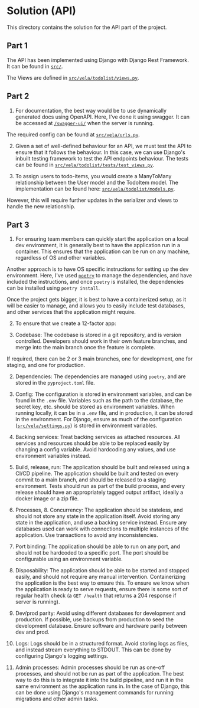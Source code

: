 # Solution (API)

This directory contains the solution for the API part of the project.

## Part 1

The API has been implemented using Django with Django Rest Framework.
It can be found in [`src/`](./src).

The Views are defined in [`src/vela/todolist/views.py`](./src/vela/todolist/views.py).

## Part 2

1. For documentation, the best way would be to use dynamically generated docs using OpenAPI. Here, 
I've done it using swagger. It can be accessed at [`/swagger-ui/`](http://localhost:8000/swagger-ui/) when the server is running. 

The required config can be found at [`src/vela/urls.py`](./src/vela/urls.py).

2. Given a set of well-defined behaviour for an API, we must test the API to ensure that it follows the behaviour.
In this case, we can use Django's inbuilt testing framework to test the API endpoints behaviour. 
The tests can be found in [`src/vela/todolist/tests/test_views.py`](./src/vela/todolist/tests/test_views.py).

3. To assign users to todo-items, you would create a ManyToMany relationship between the User model and the TodoItem model.
The implementation can be found here: [`src/vela/todolist/models.py`](./src/vela/todolist/models.py).

However, this will require further updates in the serializer and views to handle the new relationship.

## Part 3

1. For ensuring team members can quickly start the application on a local dev environment, it is generally best to 
have the application run in a container. This ensures that the application can be run on any machine, regardless of 
OS and other variables. 

Another approach is to have OS specific instructions for setting up the dev environment.
Here, I've used [`poetry`](https://python-poetry.org/) to manage the dependencies, and have included the instructions, 
and once `poetry` is installed, the dependencies can be installed using `poetry install`.

Once the project gets bigger, it is best to have a containerized setup, as it will be easier to manage, and allows you to 
easily include test databases, and other services that the application might require.

2. To ensure that we create a 12-factor app: 

1. Codebase: The codebase is stored in a git repository, and is version controlled.
Developers should work in their own feature branches, and merge into the main branch once the feature is complete. 

If required, there can be 2 or 3 main branches, one for development, one for staging, and one for production.

2. Dependencies: The dependencies are managed using `poetry`, and are stored in the `pyproject.toml` file.

3. Config: The configuration is stored in environment variables, and can be found in the `.env` file.
Variables such as the path to the database, the secret key, etc. should be stored as environment variables.
When running locally, it can be in a `.env` file, and in production, it can be stored in the environment.
For Django, ensure as much of the configuration ([`src/vela/settings.py`](./src/vela/settings.py)) is stored in environment variables.

4. Backing services: Treat backing services as attached resources.
All services and resources should be able to be replaced easily by changing a config variable.
Avoid hardcoding any values, and use environment variables instead.

5. Build, release, run: The application should be built and released using a CI/CD pipeline.
The application should be built and tested on every commit to a main branch, and should be released to a staging environment.
Tests should run as part of the build process, and every release should have an appropriately tagged output artifact, 
ideally a docker image or a zip file.

6. Processes, 8. Concurrency: The application should be stateless, and should not store any state in the application itself.
Avoid storing any state in the application, and use a backing service instead. 
Ensure any databases used can work with connections to multiple instances of the application.
Use transactions to avoid any inconsistencies.

7. Port binding: The application should be able to run on any port, and should not be hardcoded to a specific port.
The port should be configurable using an environment variable. 

9. Disposability: The application should be able to be started and stopped easily, and should not require any manual intervention.
Containerizing the application is the best way to ensure this. To ensure we know when the application is ready to serve requests,
ensure there is some sort of regular health check (a `GET /health` that returns a 204 response if server is running).

10. Dev/prod parity: Avoid using different databases for development and production.
If possible, use backups from production to seed the development database. Ensure software and hardware parity between dev and prod.

11. Logs: Logs should be in a structured format. Avoid storing logs as files, and instead stream everything to STDOUT. 
This can be done by configuring Django's logging settings. 

12. Admin processes: Admin processes should be run as one-off processes, and should not be run as part of the application.
The best way to do this is to integrate it into the build pipeline, and run it in the same environment as the application runs in. 
In the case of Django, this can be done using Django's management commands for running migrations and other admin tasks.
